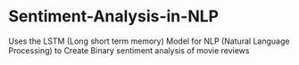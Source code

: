 # Sentiment-Analysis-in-NLP
Uses the LSTM (Long short term memory) Model for NLP (Natural Language Processing) to Create Binary sentiment analysis of movie reviews

